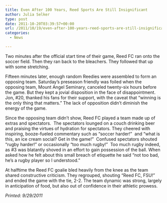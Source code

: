 ```yaml
---
title: Even After 100 Years, Reed Sports Are Still Insignificant
author: Julia Selker
type: post
date: 2011-10-20T03:39:57+00:00
url: /2011/10/19/even-after-100-years-reed-sports-are-still-insignificant/
categories:
  - News

---
```

Two minutes after the official start time of their game, Reed FC ran onto the soccer field. Then they ran back to the bleachers. They followed that up with some stretching.

Fifteen minutes later, enough random Reedies were assembled to form an opposing team. Saturday’s preseason friendly was foiled when the opposing team, Mount Angel Seminary, canceled twenty-six hours before the game. But they kept a jovial disposition in the face of disappointment. Jon, #20, thanked his fans for their support, with the caveat that “winning is the only thing that matters.” The lack of opposition didn’t diminish the energy of the game.

Since the opposing team didn’t show, Reed FC played a team made up of extras and spectators.  The spectators lounged on a couch drinking beer and praising the virtues of hydration for spectators. They cheered with inspiring, booze-fueled commentary such as “soccer harder!”  and “what is this, an ice cream social? Get in the game!”  Confused spectators shouted “rugby harder!” or occasionally “too much rugby!”  Too much rugby indeed, as #3 was blatantly shoved in an effort to gain possession of the ball. When asked how he felt about this small breach of etiquette he said “not too bad, he’s a rugby player so I understood.”

At halftime the Reed FC goalie bled heavily from the knee as the team shared constructive criticism. They regrouped, shouting “Reed FC, FSU!” and ended the game with the tie, 2-2. The team dynamic was strong, largely in anticipation of food, but also out of confidence in their athletic prowess.

_Printed: 9/29/2011_